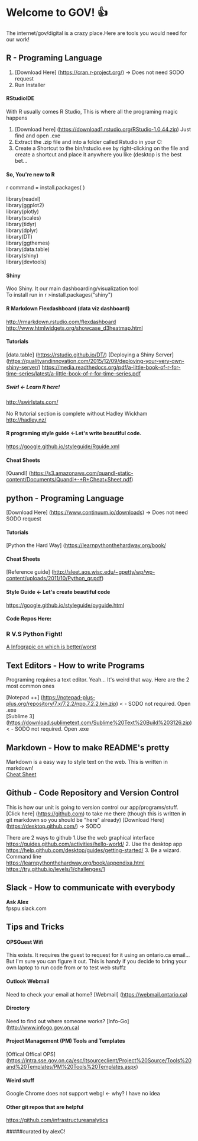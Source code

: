 # Welcome to GOV! :+1: 

The internet/gov/digital is a crazy place.Here are tools you would need for our work! 

## R - Programing Language 

1. [Download Here] (https://cran.r-project.org/)  -> Does not need SODO request <br>
2. Run Installer

#### RStudioIDE
With R usually comes R Studio, This is where all the programing magic happens <br>

1. [Download here] (https://download1.rstudio.org/RStudio-1.0.44.zip) Just find and open .exe
2. Extract the .zip file and into a folder called Rstudio in your C: 
3. Create a Shortcut to the bin/rstudio.exe by right-clicking on the file and create a shortcut and place it anywhere you like (desktop is the best bet...

#### So, You're new to R

r command = install.packages( )

library(readxl)<br>
library(ggplot2)<br>
library(plotly)<br>
library(scales)<br>
library(tidyr)<br>
library(dplyr)<br>
library(DT)<br>
library(ggthemes)<br>
library(data.table)<br>
library(shiny)<br>
library(devtools)

#### Shiny
Woo Shiny. It our main dashboarding/visualization tool <br>
To install run in r >install.packages("shiny")


#### R Markdown Flexdashboard (data viz dashboard)  

http://rmarkdown.rstudio.com/flexdashboard <br>
http://www.htmlwidgets.org/showcase_d3heatmap.html <br>


#### Tutorials 
[data.table] (https://rstudio.github.io/DT/) 
[Deploying a Shiny Server] (https://qualityandinnovation.com/2015/12/09/deploying-your-very-own-shiny-server/)
https://media.readthedocs.org/pdf/a-little-book-of-r-for-time-series/latest/a-little-book-of-r-for-time-series.pdf
##### Swirl <- Learn R here! 

http://swirlstats.com/

No R tutorial section is complete without Hadley Wickham<br>
http://hadley.nz/ 

#### R programing style guide <-Let's write beautiful code. 
https://google.github.io/styleguide/Rguide.xml 

#### Cheat Sheets 

[Quandl] (https://s3.amazonaws.com/quandl-static-content/Documents/Quandl+-+R+Cheat+Sheet.pdf)


## python - Programing Language 

[Download Here] (https://www.continuum.io/downloads) -> Does not need SODO request 

#### Tutorials 
[Python the Hard Way] (https://learnpythonthehardway.org/book/

#### Cheat Sheets 

[Reference guide] (http://sleet.aos.wisc.edu/~gpetty/wp/wp-content/uploads/2011/10/Python_qr.pdf)

#### Style Guide <- Let's create beautiful code
https://google.github.io/styleguide/pyguide.html

#### Code Repos Here:


### R V.S Python Fight!
[A Infograpic on which is better/worst](https://www.datacamp.com/community/tutorials/r-or-python-for-data-analysis#gs._O6U9yY)

## Text Editors - How to write Programs

Programing requires a text editor. Yeah... It's weird that way. Here are the 2 most common ones <br>

[Notepad ++] (https://notepad-plus-plus.org/repository/7.x/7.2.2/npp.7.2.2.bin.zip)  < - SODO not required. Open .exe <br>
[Sublime 3] (https://download.sublimetext.com/Sublime%20Text%20Build%203126.zip) < - SODO not required. Open .exe 

## Markdown - How to make README's pretty 
Markdown is a easy way to style text on the web. This is written in markdown! 
<br>
[Cheat Sheet](https://guides.github.com/pdfs/markdown-cheatsheet-online.pdf)


## Github - Code Repository and Version Control 
This is how our unit is going to version control our app/programs/stuff. 
[Click here] (https://github.com) to take me there (though this is written in git markdown so you should be "here" already) 
[Download Here] (https://desktop.github.com/) -> SODO 

There are 2 ways to github
1.Use the web graphical interface<br>
https://guides.github.com/activities/hello-world/
2. Use the desktop app<br>
https://help.github.com/desktop/guides/getting-started/
3. Be a wizard. Command line <br>
https://learnpythonthehardway.org/book/appendixa.html
https://try.github.io/levels/1/challenges/1


## Slack - How to communicate with everybody 
**Ask Alex** <br>
fpspu.slack.com 

## Tips and Tricks

#### OPSGuest Wifi
This exists. It requires the guest to request for it using an ontario.ca email... But I'm sure you can figure it out. This is handy if you decide to bring your own laptop to run code from or to test web stuffz

#### Outlook Webmail 
Need to check your email at home? [Webmail] (https://webmail.ontario.ca) 

#### Directory 
Need to find out where someone works? [Info-Go] (http://www.infogo.gov.on.ca)

#### Project Management (PM) Tools and Templates
[Offical Offical OPS] (https://intra.sse.gov.on.ca/esc/itsourceclient/Project%20Source/Tools%20and%20Templates/PM%20Tools%20Templates.aspx)

#### Weird stuff 
Google Chrome does not support webgl <- why? I have no idea 

#### Other git repos that are helpful 

https://github.com/infrastructureanalytics


#####curated by alexC!

